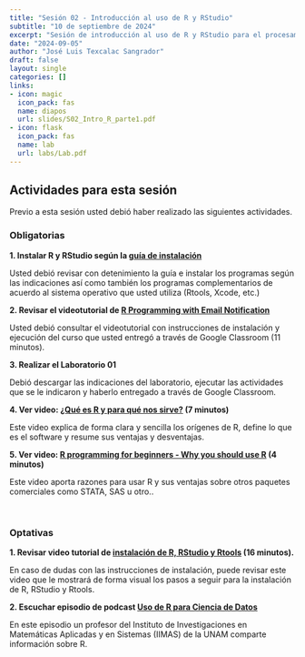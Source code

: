 ```yaml
---
title: "Sesión 02 - Introducción al uso de R y RStudio"
subtitle: "10 de septiembre de 2024"
excerpt: "Sesión de introducción al uso de R y RStudio para el procesamiento, visualicación y análisis de datos"
date: "2024-09-05"
author: "José Luis Texcalac Sangrador"
draft: false
layout: single
categories: []
links:
- icon: magic
  icon_pack: fas
  name: diapos
  url: slides/S02_Intro_R_parte1.pdf
- icon: flask
  icon_pack: fas
  name: lab
  url: labs/Lab.pdf
---
```


## Actividades para esta sesión 

Previo a esta sesión usted debió haber realizado las siguientes actividades.


### Obligatorias

**1. Instalar R y RStudio según la [guía de instalación](/files/Instalar_R_y_RStudio.pdf)**

Usted debió revisar con detenimiento la guía e instalar los programas según las indicaciones así como también los programas complementarios de acuerdo al sistema operativo que usted utiliza (Rtools, Xcode, etc.)

**2. Revisar el videotutorial de [R Programming with Email Notification](https://youtu.be/GHa4kr_JOoE)**

Usted debió consultar el videotutorial con instrucciones de instalación y ejecución del curso que usted entregó a través de Google Classroom (11 minutos).

**3. Realizar el Laboratorio 01**

Debió descargar las indicaciones del laboratorio, ejecutar las actividades que se le indicaron y haberlo entregado a través de Google Classroom.

**4. Ver video: [¿Qué es R y para qué nos sirve?](https://youtu.be/3hR2A2nCI4U) (7 minutos)**

Este video explica de forma clara y sencilla los orígenes de R, define lo que es el software y resume sus ventajas y desventajas.

**5. Ver video: [R programming for beginners - Why you should use R](https://youtu.be/9kYUGMg_14s) (4 minutos)**

Este video aporta razones para usar R y sus ventajas sobre otros paquetes comerciales como STATA, SAS u otro..

&nbsp;

### Optativas

**1. Revisar video tutorial de [instalación de R, RStudio y Rtools](https://youtu.be/k0oCZdJPsDU) (16 minutos).**

En caso de dudas con las instrucciones de instalación, puede revisar este video que le mostrará de forma visual los pasos a seguir para la instalación de R, RStudio y Rtools.

**2. Escuchar episodio de podcast [Uso de R para Ciencia de Datos](https://anchor.fm/datos-en-accion/episodes/Uso-de-R-para-Ciencia-de-Datos-e411di/a-abbudj)**

En este episodio un profesor del Instituto de Investigaciones en Matemáticas Aplicadas y en Sistemas (IIMAS) de la UNAM comparte información sobre R.

&nbsp;

&nbsp;
